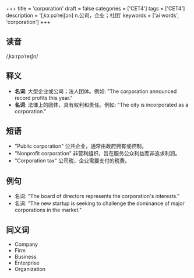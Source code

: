 +++
title = 'corporation'
draft = false
categories = ['CET4']
tags = ['CET4']
description = '[ˌkɔːpəˈrei∫ən] n.公司，企业；社团'
keywords = ['ai words', 'corporation']
+++

## 读音
/ˌkɔːrpəˈreɪʃn/

## 释义
- **名词**: 大型企业或公司；法人团体。例如: "The corporation announced record profits this year."
- **名词**: 法律上的团体，具有权利和责任。例如: "The city is incorporated as a corporation."

## 短语
- "Public corporation" 公共企业，通常由政府拥有或控制。
- "Nonprofit corporation" 非营利组织，旨在服务公众利益而非追求利润。
- "Corporation tax" 公司税，企业需要支付的税费。

## 例句
- 名词: "The board of directors represents the corporation's interests."
- 名词: "The new startup is seeking to challenge the dominance of major corporations in the market."

## 同义词
- Company
- Firm
- Business
- Enterprise
- Organization
